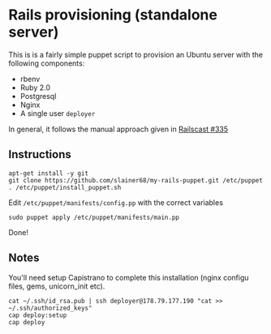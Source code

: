 # Rails provisioning (standalone server)

This is is a fairly simple puppet script to provision an Ubuntu server with the following components:

- rbenv
- Ruby 2.0
- Postgresql
- Nginx
- A single user `deployer`

In general, it follows the manual approach given in [Railscast #335](http://railscasts.com/episodes/335-deploying-to-a-vps)

## Instructions

    apt-get install -y git
    git clone https://github.com/slainer68/my-rails-puppet.git /etc/puppet
    . /etc/puppet/install_puppet.sh

Edit `/etc/puppet/manifests/config.pp` with the correct variables

    sudo puppet apply /etc/puppet/manifests/main.pp

Done!

## Notes

You'll need setup Capistrano to complete this installation (nginx configu files, gems, unicorn_init etc).

    cat ~/.ssh/id_rsa.pub | ssh deployer@178.79.177.190 "cat >> ~/.ssh/authorized_keys"
    cap deploy:setup
    cap deploy
